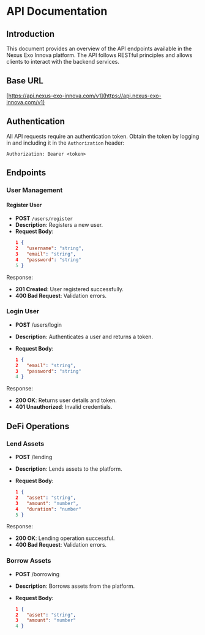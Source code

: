 # API Documentation

## Introduction

This document provides an overview of the API endpoints available in the Nexus Exo Innova platform. The API follows RESTful principles and allows clients to interact with the backend services.

## Base URL

[https://api.nexus-exo-innova.com/v1](https://api.nexus-exo-innova.com/v1)


## Authentication

All API requests require an authentication token. Obtain the token by logging in and including it in the `Authorization` header:

```
Authorization: Bearer <token>
```

## Endpoints

### User Management

#### Register User

- **POST** `/users/register`
- **Description**: Registers a new user.
- **Request Body**:
  ```json
  1 {
  2   "username": "string",
  3   "email": "string",
  4   "password": "string"
  5 }
  ```
  
Response:
- **201 Created**: User registered successfully.
- **400 Bad Request**: Validation errors.

### Login User
- **POST** /users/login
- **Description**: Authenticates a user and returns a token.
- **Request Body**:

   ```json
   1 {
   2   "email": "string",
   3   "password": "string"
   4 }
   ```
   
Response:
- **200 OK**: Returns user details and token.
- **401 Unauthorized**: Invalid credentials.

## DeFi Operations
### Lend Assets
- **POST** /lending
- **Description**: Lends assets to the platform.
- **Request Body**:

   ```json
   1 {
   2   "asset": "string",
   3   "amount": "number",
   4   "duration": "number"
   5 }
   ```
   
Response:
- **200 OK**: Lending operation successful.
- **400 Bad Request**: Validation errors.

### Borrow Assets
- **POST** /borrowing
- **Description**: Borrows assets from the platform.
- **Request Body**:

   ```json
   1 {
   2   "asset": "string",
   3   "amount": "number"
   4 }
   ```
   
